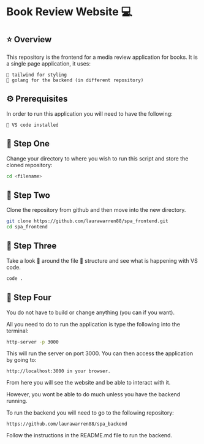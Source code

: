 # **Book Review Website** 💻

## ⭐️ Overview

This repository is the frontend for a media review application for books. It is a single page application, it uses:

```text
🔹 tailwind for styling
🔹 golang for the backend (in different repository)
```

## ⚙️ Prerequisites

In order to run this application you will need to have the following:

```text
🔸 VS code installed
```

## 🐾 Step One

Change your directory to where you wish to run this script and store the cloned repository:

```bash
cd <filename>
```

## 🐾 Step Two

Clone the repository from github and then move into the new directory.

```bash
git clone https://github.com/laurawarren88/spa_frontend.git
cd spa_frontend
```

## 🐾 Step Three

Take a look 👀 around the file 📂 structure and see what is happening with VS code.

```bash
code .
```

## 🐾 Step Four

You do not have to build or change anything (you can if you want).

All you need to do to run the application is type the following into the terminal:

```bash
http-server -p 3000
```

This will run the server on port 3000. You can then access the application by going to:

```text
http://localhost:3000 in your browser.
```

From here you will see the website and be able to interact with it.

However, you wont be able to do much unless you have the backend running.

To run the backend you will need to go to the following repository:

```text
https://github.com/laurawarren88/spa_backend
```

Follow the instructions in the README.md file to run the backend.

